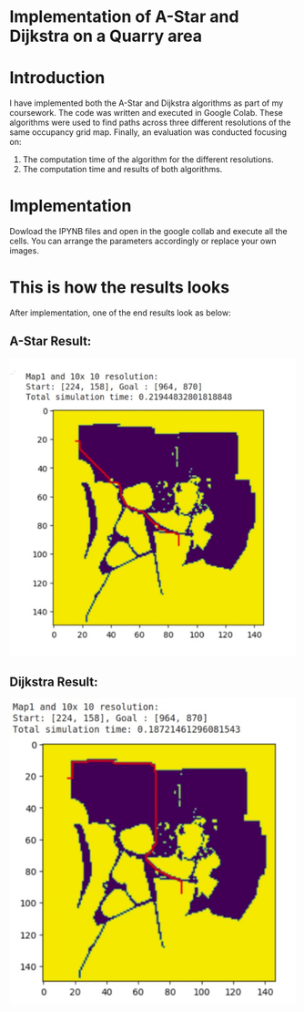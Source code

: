 # Implementation of A-Star and Dijkstra on a Quarry area
# Introduction
I have implemented both the A-Star and Dijkstra algorithms as part of my coursework. The code was written and executed in Google Colab. These algorithms were used to find paths across three different resolutions of the same occupancy grid map. Finally, an evaluation was conducted focusing on:
1. The computation time of the algorithm for the different resolutions.
2. The computation time and results of both algorithms.
   
# Implementation
Dowload the IPYNB files and open in the google collab and execute all the cells. You can arrange the parameters accordingly or replace your own images.

# This is how the results looks
After implementation, one of the end results look as below:



## A-Star Result:
![A* Algorithm](A%20star.jpg)


## Dijkstra Result:
![Dijkstra Algorithm](Dijkstra.jpg)


